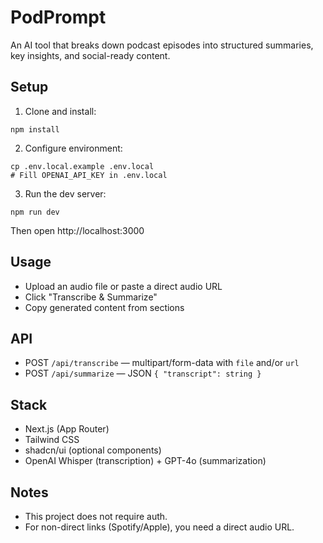 # PodPrompt

An AI tool that breaks down podcast episodes into structured summaries, key insights, and social-ready content.

## Setup

1. Clone and install:

```
npm install
```

2. Configure environment:

```
cp .env.local.example .env.local
# Fill OPENAI_API_KEY in .env.local
```

3. Run the dev server:

```
npm run dev
```

Then open http://localhost:3000

## Usage

- Upload an audio file or paste a direct audio URL
- Click "Transcribe & Summarize"
- Copy generated content from sections

## API

- POST `/api/transcribe` — multipart/form-data with `file` and/or `url`
- POST `/api/summarize` — JSON `{ "transcript": string }`

## Stack

- Next.js (App Router)
- Tailwind CSS
- shadcn/ui (optional components)
- OpenAI Whisper (transcription) + GPT-4o (summarization)

## Notes

- This project does not require auth.
- For non-direct links (Spotify/Apple), you need a direct audio URL.
